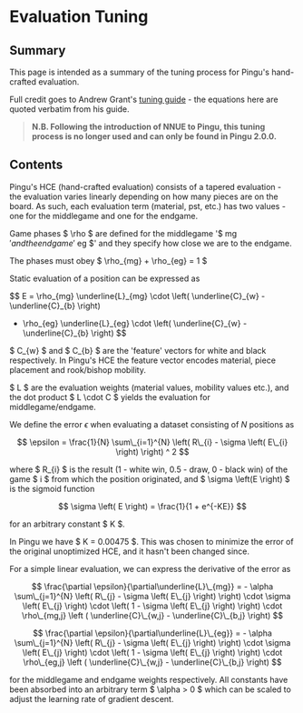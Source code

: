 # Evaluation Tuning

## Summary

This page is intended as a summary of the tuning process for Pingu's hand-crafted evaluation.

Full credit goes to Andrew Grant's [tuning guide](https://github.com/AndyGrant/Ethereal/blob/master/Tuning.pdf) - the equations here are quoted verbatim from his guide.

> __N.B. Following the introduction of NNUE to Pingu, this tuning process is no longer used and can only be found in Pingu 2.0.0.__

## Contents

Pingu's HCE (hand-crafted evaluation) consists of a tapered evaluation - the evaluation varies linearly depending on how many pieces are on the board. As such, each evaluation term (material, pst, etc.) has two values - one for the middlegame and one for the endgame.

Game phases $ \rho $ are defined for the middlegame '$ mg $' and the endgame '$ eg $' and they specify how close we are to the endgame.

The phases must obey $ \rho_{mg} + \rho_{eg} = 1 $

Static evaluation of a position can be expressed as

$$
E = \rho_{mg} \underline{L}\_{mg} \cdot \left( \underline{C}\_{w} - \underline{C}\_{b} \right)
  + \rho_{eg} \underline{L}\_{eg} \cdot \left( \underline{C}\_{w} - \underline{C}\_{b} \right)
$$

$ C\_{w} $ and $ C\_{b} $ are the 'feature' vectors for white and black respectively. In Pingu's HCE the feature vector encodes material, piece placement and rook/bishop mobility.

$ L $ are the evaluation weights (material values, mobility values etc.), and the dot product $ L \cdot C $ yields the evaluation for middlegame/endgame.

We define the error $\epsilon$ when evaluating a dataset consisting of $N$ positions as

$$
\epsilon = \frac{1}{N} \sum\_{i=1}^{N} \left( R\_{i} - \sigma \left( E\_{i} \right) \right) ^ 2
$$

where $ R\_{i} $ is the result (1 - white win, 0.5 - draw, 0 - black win) of the game $ i $ from which the position originated, and $ \sigma \left(E \right) $ is the sigmoid function

$$
\sigma \left( E \right) = \frac{1}{1 +  e^{-KE}}
$$

for an arbitrary constant $ K $.

In Pingu we have $ K = 0.00475 $. This was chosen to minimize the error of the original unoptimized HCE, and it hasn't been changed since.

For a simple linear evaluation, we can express the derivative of the error as

$$
\frac{\partial \epsilon}{\partial\underline{L}\_{mg}} =
    - \alpha \sum\_{j=1}^{N} \left( R\_{j} - \sigma \left( E\_{j} \right) \right) \cdot
    \sigma \left( E\_{j} \right) \cdot
    \left( 1 - \sigma \left( E\_{j} \right) \right) \cdot
    \rho\_{mg,j} \left ( \underline{C}\_{w,j} - \underline{C}\_{b,j} \right)
$$

$$
\frac{\partial \epsilon}{\partial\underline{L}\_{eg}} =
    - \alpha \sum\_{j=1}^{N} \left( R\_{j} - \sigma \left( E\_{j} \right) \right) \cdot
    \sigma \left( E\_{j} \right) \cdot
    \left( 1 - \sigma \left( E\_{j} \right) \right) \cdot
    \rho\_{eg,j} \left ( \underline{C}\_{w,j} - \underline{C}\_{b,j} \right)
$$

for the middlegame and endgame weights respectively. All constants have been absorbed into an arbitrary term $ \alpha > 0 $ which can be scaled to adjust the learning rate of gradient descent.
